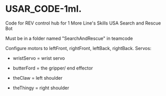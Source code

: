 # USAR_CODE-1ml.
Code for REV control hub for 1 More Line's Skills USA Search and Rescue Bot

Must be in a folder named "SearchAndRescue" in teamcode

Configure motors to leftFront, rightFront, leftBack, rightBack. Servos:
- wristServo = wrist servo

- butterFord = the gripper/ end effector

- theClaw = left shoulder 

- theThingy = right shoulder
